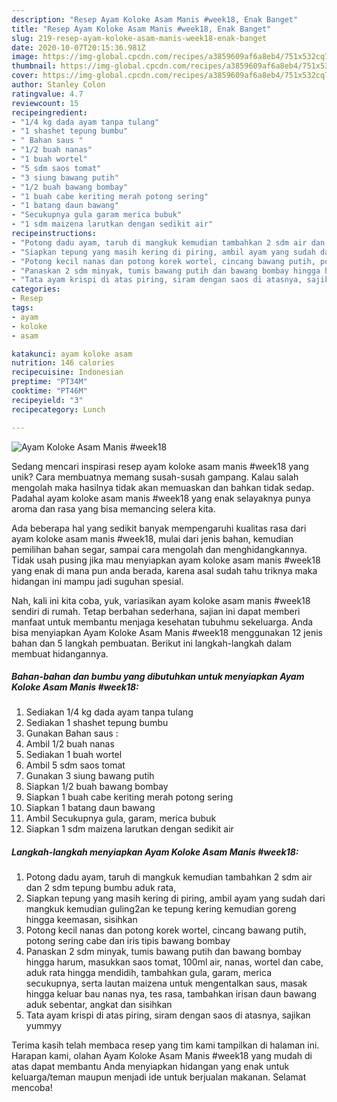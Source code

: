 ```yaml
---
description: "Resep Ayam Koloke Asam Manis #week18, Enak Banget"
title: "Resep Ayam Koloke Asam Manis #week18, Enak Banget"
slug: 219-resep-ayam-koloke-asam-manis-week18-enak-banget
date: 2020-10-07T20:15:36.981Z
image: https://img-global.cpcdn.com/recipes/a3859609af6a8eb4/751x532cq70/ayam-koloke-asam-manis-week18-foto-resep-utama.jpg
thumbnail: https://img-global.cpcdn.com/recipes/a3859609af6a8eb4/751x532cq70/ayam-koloke-asam-manis-week18-foto-resep-utama.jpg
cover: https://img-global.cpcdn.com/recipes/a3859609af6a8eb4/751x532cq70/ayam-koloke-asam-manis-week18-foto-resep-utama.jpg
author: Stanley Colon
ratingvalue: 4.7
reviewcount: 15
recipeingredient:
- "1/4 kg dada ayam tanpa tulang"
- "1 shashet tepung bumbu"
- " Bahan saus "
- "1/2 buah nanas"
- "1 buah wortel"
- "5 sdm saos tomat"
- "3 siung bawang putih"
- "1/2 buah bawang bombay"
- "1 buah cabe keriting merah potong sering"
- "1 batang daun bawang"
- "Secukupnya gula garam merica bubuk"
- "1 sdm maizena larutkan dengan sedikit air"
recipeinstructions:
- "Potong dadu ayam, taruh di mangkuk kemudian tambahkan 2 sdm air dan 2 sdm tepung bumbu aduk rata,"
- "Siapkan tepung yang masih kering di piring, ambil ayam yang sudah dari mangkuk kemudian guling2an ke tepung kering kemudian goreng hingga keemasan, sisihkan"
- "Potong kecil nanas dan potong korek wortel, cincang bawang putih, potong sering cabe dan iris tipis bawang bombay"
- "Panaskan 2 sdm minyak, tumis bawang putih dan bawang bombay hingga harum, masukkan saos tomat, 100ml air, nanas, wortel dan cabe, aduk rata hingga mendidih, tambahkan gula, garam, merica secukupnya, serta lautan maizena untuk mengentalkan saus, masak hingga keluar bau nanas nya, tes rasa, tambahkan irisan daun bawang aduk sebentar, angkat dan sisihkan"
- "Tata ayam krispi di atas piring, siram dengan saos di atasnya, sajikan yummyy"
categories:
- Resep
tags:
- ayam
- koloke
- asam

katakunci: ayam koloke asam 
nutrition: 146 calories
recipecuisine: Indonesian
preptime: "PT34M"
cooktime: "PT46M"
recipeyield: "3"
recipecategory: Lunch

---
```



![Ayam Koloke Asam Manis #week18](https://img-global.cpcdn.com/recipes/a3859609af6a8eb4/751x532cq70/ayam-koloke-asam-manis-week18-foto-resep-utama.jpg)

Sedang mencari inspirasi resep ayam koloke asam manis #week18 yang unik? Cara membuatnya memang susah-susah gampang. Kalau salah mengolah maka hasilnya tidak akan memuaskan dan bahkan tidak sedap. Padahal ayam koloke asam manis #week18 yang enak selayaknya punya aroma dan rasa yang bisa memancing selera kita.

Ada beberapa hal yang sedikit banyak mempengaruhi kualitas rasa dari ayam koloke asam manis #week18, mulai dari jenis bahan, kemudian pemilihan bahan segar, sampai cara mengolah dan menghidangkannya. Tidak usah pusing jika mau menyiapkan ayam koloke asam manis #week18 yang enak di mana pun anda berada, karena asal sudah tahu triknya maka hidangan ini mampu jadi suguhan spesial.




Nah, kali ini kita coba, yuk, variasikan ayam koloke asam manis #week18 sendiri di rumah. Tetap berbahan sederhana, sajian ini dapat memberi manfaat untuk membantu menjaga kesehatan tubuhmu sekeluarga. Anda bisa menyiapkan Ayam Koloke Asam Manis #week18 menggunakan 12 jenis bahan dan 5 langkah pembuatan. Berikut ini langkah-langkah dalam membuat hidangannya.

<!--inarticleads1-->

##### Bahan-bahan dan bumbu yang dibutuhkan untuk menyiapkan Ayam Koloke Asam Manis #week18:

1. Sediakan 1/4 kg dada ayam tanpa tulang
1. Sediakan 1 shashet tepung bumbu
1. Gunakan  Bahan saus :
1. Ambil 1/2 buah nanas
1. Sediakan 1 buah wortel
1. Ambil 5 sdm saos tomat
1. Gunakan 3 siung bawang putih
1. Siapkan 1/2 buah bawang bombay
1. Siapkan 1 buah cabe keriting merah potong sering
1. Siapkan 1 batang daun bawang
1. Ambil Secukupnya gula, garam, merica bubuk
1. Siapkan 1 sdm maizena larutkan dengan sedikit air




<!--inarticleads2-->

##### Langkah-langkah menyiapkan Ayam Koloke Asam Manis #week18:

1. Potong dadu ayam, taruh di mangkuk kemudian tambahkan 2 sdm air dan 2 sdm tepung bumbu aduk rata,
1. Siapkan tepung yang masih kering di piring, ambil ayam yang sudah dari mangkuk kemudian guling2an ke tepung kering kemudian goreng hingga keemasan, sisihkan
1. Potong kecil nanas dan potong korek wortel, cincang bawang putih, potong sering cabe dan iris tipis bawang bombay
1. Panaskan 2 sdm minyak, tumis bawang putih dan bawang bombay hingga harum, masukkan saos tomat, 100ml air, nanas, wortel dan cabe, aduk rata hingga mendidih, tambahkan gula, garam, merica secukupnya, serta lautan maizena untuk mengentalkan saus, masak hingga keluar bau nanas nya, tes rasa, tambahkan irisan daun bawang aduk sebentar, angkat dan sisihkan
1. Tata ayam krispi di atas piring, siram dengan saos di atasnya, sajikan yummyy




Terima kasih telah membaca resep yang tim kami tampilkan di halaman ini. Harapan kami, olahan Ayam Koloke Asam Manis #week18 yang mudah di atas dapat membantu Anda menyiapkan hidangan yang enak untuk keluarga/teman maupun menjadi ide untuk berjualan makanan. Selamat mencoba!
